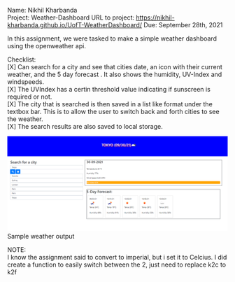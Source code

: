 Name: Nikhil Kharbanda  
Project: Weather-Dashboard
URL to project: https://nikhil-kharbanda.github.io/UofT-WeatherDashboard/
Due: September 28th, 2021  

In this assignment, we were tasked to make a simple weather dashboard using the openweather api.  

Checklist:  
[X] Can search for a city and see that cities date, an icon with their current weather, and the 5 day forecast . It also shows the humidity, UV-Index and windspeeds.  
[X] The UVIndex has a certin threshold value indicating if sunscreen is required or not.  
[X] The city that is searched is then saved in a list like format under the textbox bar. This is to allow the user to switch back and forth cities to see the weather.  
[X] The search results are also saved to local storage.  

![Sample weather dashbord](assets/imgs/Capture.PNG)
Sample weather output  

NOTE:  
I know the assignment said to convert to imperial, but i set it to Celcius. I did create a function to easily switch between the 2, just need to replace k2c to k2f